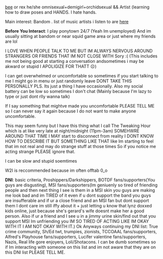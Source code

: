 [bee](https://pronouns.cc/@sws) or rex he/she omnisexual+demigirl+orchidsexual && Artist (learning how to draw poses and HANDS. I hate hands.

Main interest: Bandom . list of music artists i listen to are [here](https://rentry.co/went)

**Before You Interact**: I play ponytown 24/7 (Yeah Im unemployed) And im usually sitting at bandom or near squid game area or just where my friends are lol

I LOVE WHEN PEOPLE TALK TO ME BUT IM ALWAYS NERVOUS AROUND STRANGERS OR FRIENDS THAT IM NOT CLOSE WITH Sory :( (This includes me not being good at starting a conversation andsometimes i may be akward or stupid I APOLIGIZE FOR THATT ☹)

I can get overwhelmed or uncomfortable so sometimes if you start talking to me I might go in menu or just randomly leave DONT TAKE THIS PERSONALLY PLS. Its just a thing I have occasionally. Also my social battery can be low so sometimes I don't chat (Mainly because I'm lazy to type or just dont rlly wanna talk)

If I say something that mightve made you uncomfortable PLEASE TELL ME so I can never say it again because I do not want to make anyone uncomfortable.

This may seem funny but I have this thing what I call The Tweaking Hour which is at like very late at night/midnight (11pm-3am) SOMEHWRE AROUND THAT TIME I MAY start to disconnect from reality I DONT KNOW HOW TO DESCRIBE IT BUT SOMETHING LIKE THAT like Im starting to feel that im not real and may do strange stuff at those times So if you notice me acting strange PLEASE ignore that.

I can be slow and stupid soemtimes

W2I is reccommended because im often offtab 0_o

**DNI**: basic criteria, Proshippers/Darkshippers, BOTDF fans/supporters(You guys are disgusting), MSI fans/supporters(Im geniuenly so tired of friending people and then next thing I see is them in a MSI skin you guys are making me look bad and im TIRED of it even if u dont support the band you guys are insufferable and if ur a close friend and an MSI fan but dont support them I dont care im still iffy about it + just letting u know that lynz doxxed kids online, just because she's gerard's wife doesnt make her a good person. Also if ur a friend and I see u in a jimmy urine skin/find out that you support MSI Im unfriending you IM SO TIRED OF ACTING LIKE IM OKAY WITH IT I AM NOT OKAY WITH IT.) Ok Anyways continuing my DNI list: True crime community, Sh/Ed twt, trumpies, zionists, TCCOAAL fans/supporters, Alfred's Playhouse fans/supporters, Lucifer valentine fans/supporters, Nazis, Real life gore enjoyers, Loli/Shotacons. I can be dumb sometimes so if Im interacting with someone on this list and im not aware that they are on this DNI list PLEASE TELL ME.
